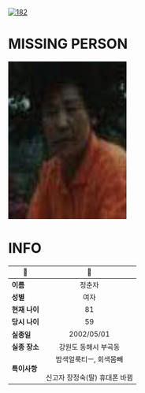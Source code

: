 [![182](https://img.shields.io/badge/%EC%8B%A4%EC%A2%85%EC%8B%A0%EA%B3%A0%EB%8A%94%20%EA%B5%AD%EB%B2%88%EC%97%86%EC%9D%B4-182-blue)](http://safe182.go.kr/index.do)

# MISSING PERSON

<img src="./missing_person.jpg">

# INFO

|🔑|💎|
|--|:--:|
|**이름**|정춘자|
|**성별**|여자|
|**현재 나이**|81|
|**당시 나이**|59|
|**실종일**|2002/05/01|
|**실종 장소**|강원도 동해시 부곡동 |
|**특이사항**|밤색얼룩티ㅡ, 회색몸빼</br></br>신고자 장정숙(딸) 휴대폰 바뀜|

